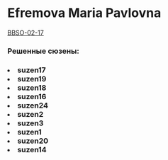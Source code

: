 <h1> Efremova Maria Pavlovna</h1>
<u>BBSO-02-17</u>
<h3>Решенные сюзены:<h3>
<u1>
<li> suzen17 </li>
<li> suzen19 </li>
<li> suzen18 </li>
<li> suzen16 </li>
<li> suzen24 </li>
<li> suzen2 </li>
<li> suzen3 </li>
<li> suzen1 </li>
<li> suzen20 </li>
<li> suzen14 </li>

